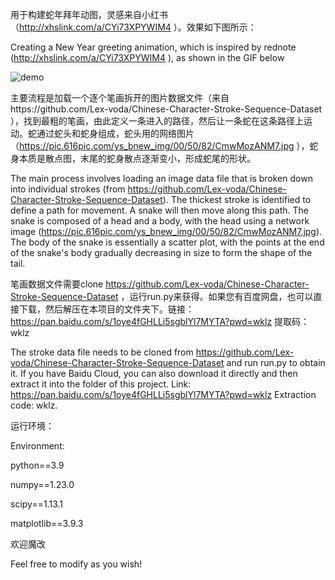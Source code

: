 用于构建蛇年拜年动图，灵感来自小红书（http://xhslink.com/a/CYi73XPYWIM4 ）。效果如下图所示：

Creating a New Year greeting animation, which is inspired by rednote (http://xhslink.com/a/CYi73XPYWIM4 ), as shown in the GIF below

![demo](https://github.com/user-attachments/assets/70171e69-cb9d-4ebb-8295-6bcc71fda045)

主要流程是加载一个逐个笔画拆开的图片数据文件（来自https://github.com/Lex-voda/Chinese-Character-Stroke-Sequence-Dataset ），找到最粗的笔画，由此定义一条进入的路径，然后让一条蛇在这条路径上运动。蛇通过蛇头和蛇身组成，蛇头用的网络图片（https://pic.616pic.com/ys_bnew_img/00/50/82/CmwMozANM7.jpg ），蛇身本质是散点图，末尾的蛇身散点逐渐变小，形成蛇尾的形状。

The main process involves loading an image data file that is broken down into individual strokes (from https://github.com/Lex-voda/Chinese-Character-Stroke-Sequence-Dataset). The thickest stroke is identified to define a path for movement. A snake will then move along this path. The snake is composed of a head and a body, with the head using a network image (https://pic.616pic.com/ys_bnew_img/00/50/82/CmwMozANM7.jpg). The body of the snake is essentially a scatter plot, with the points at the end of the snake's body gradually decreasing in size to form the shape of the tail.

笔画数据文件需要clone https://github.com/Lex-voda/Chinese-Character-Stroke-Sequence-Dataset ，运行run.py来获得。如果您有百度网盘，也可以直接下载，然后解压在本项目的文件夹下。链接：https://pan.baidu.com/s/1oye4fGHLLi5sgblYl7MYTA?pwd=wklz  提取码：wklz 

The stroke data file needs to be cloned from https://github.com/Lex-voda/Chinese-Character-Stroke-Sequence-Dataset and run run.py to obtain it. If you have Baidu Cloud, you can also download it directly and then extract it into the folder of this project. Link: https://pan.baidu.com/s/1oye4fGHLLi5sgblYl7MYTA?pwd=wklz Extraction code: wklz.


运行环境：

Environment:

python==3.9

numpy==1.23.0

scipy==1.13.1

matplotlib==3.9.3


欢迎魔改

Feel free to modify as you wish!
